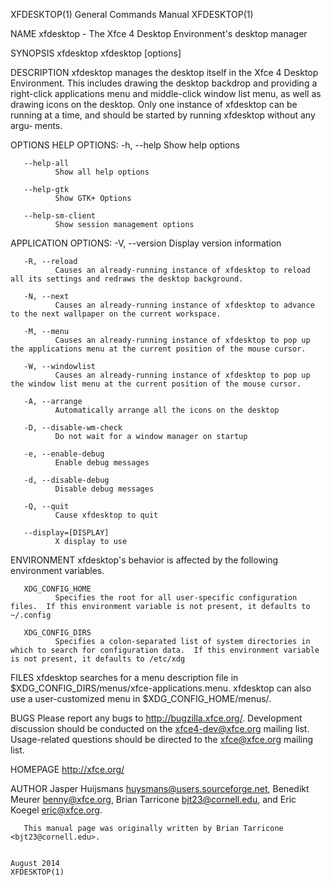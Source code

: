 XFDESKTOP(1)                                                                     General Commands Manual                                                                     XFDESKTOP(1)

NAME
       xfdesktop - The Xfce 4 Desktop Environment's desktop manager

SYNOPSIS
       xfdesktop
       xfdesktop [options]

DESCRIPTION
       xfdesktop manages the desktop itself in the Xfce 4 Desktop Environment.  This includes drawing the desktop backdrop and providing a right-click applications menu and middle-click
       window list menu, as well as drawing icons on the desktop.  Only one instance of xfdesktop can be running at a time, and should be started by running xfdesktop without any  argu‐
       ments.

OPTIONS
   HELP OPTIONS:
       -h, --help
              Show help options

       --help-all
              Show all help options

       --help-gtk
              Show GTK+ Options

       --help-sm-client
              Show session management options

   APPLICATION OPTIONS:
       -V, --version
              Display version information

       -R, --reload
              Causes an already-running instance of xfdesktop to reload all its settings and redraws the desktop background.

       -N, --next
              Causes an already-running instance of xfdesktop to advance to the next wallpaper on the current workspace.

       -M, --menu
              Causes an already-running instance of xfdesktop to pop up the applications menu at the current position of the mouse cursor.

       -W, --windowlist
              Causes an already-running instance of xfdesktop to pop up the window list menu at the current position of the mouse cursor.

       -A, --arrange
              Automatically arrange all the icons on the desktop

       -D, --disable-wm-check
              Do not wait for a window manager on startup

       -e, --enable-debug
              Enable debug messages

       -d, --disable-debug
              Disable debug messages

       -Q, --quit
              Cause xfdesktop to quit

       --display=[DISPLAY]
              X display to use

ENVIRONMENT
       xfdesktop's behavior is affected by the following environment variables.

       XDG_CONFIG_HOME
              Specifies the root for all user-specific configuration files.  If this environment variable is not present, it defaults to ~/.config

       XDG_CONFIG_DIRS
              Specifies a colon-separated list of system directories in which to search for configuration data.  If this environment variable is not present, it defaults to /etc/xdg

FILES
       xfdesktop searches for a menu description file in $XDG_CONFIG_DIRS/menus/xfce-applications.menu.  xfdesktop can also use a user-customized menu in $XDG_CONFIG_HOME/menus/.

BUGS
       Please report any bugs to http://bugzilla.xfce.org/.
       Development discussion should be conducted on the xfce4-dev@xfce.org mailing list.
       Usage-related questions should be directed to the xfce@xfce.org mailing list.

HOMEPAGE
       http://xfce.org/

AUTHOR
       Jasper Huijsmans <huysmans@users.sourceforge.net>, Benedikt Meurer <benny@xfce.org>, Brian Tarricone <bjt23@cornell.edu>, and Eric Koegel <eric@xfce.org>.

       This manual page was originally written by Brian Tarricone <bjt23@cornell.edu>.

                                                                                       August 2014                                                                           XFDESKTOP(1)
